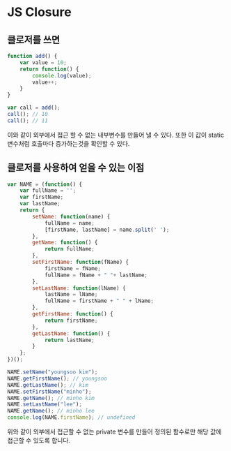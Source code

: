 # JS Closure

## 클로저를 쓰면

```javascript
function add() {
    var value = 10;
    return function() {
        console.log(value);
        value++;
    }
}

var call = add();
call(); // 10
call(); // 11
```

이와 같이 외부에서 접근 할 수 없는 내부변수를 만들어 낼 수 있다.
또한 이 값이 static 변수처럼 호출마다 증가하는것을 확인할 수 있다.

## 클로저를 사용하여 얻을 수 있는 이점

```javascript
var NAME = (function() {
    var fullName = '';
    var firstName;
    var lastName;
    return {
        setName: function(name) {
            fullName = name;
            [firstName, lastName] = name.split(' ');
        },
        getName: function() {
            return fullName;
        },
        setFirstName: function(fName) {
            firstName = fName;
            fullName = fName + " "+ lastName;
        },
        setLastName: function(lName) {
            lastName = lName;
            fullName = firstName + " " + lName;
        },
        getFirstName: function() {
            return firstName;
        },
        getLastName: function() {
            return lastName;
        }
    };
})();

NAME.setName("youngsoo kim");
NAME.getFirstName(); // youngsoo
NAME.getLastName(); // kim
NAME.setFirstName("minho");
NAME.getName(); // minho kim
NAME.setLastName("lee");
NAME.getName(); // minho lee
console.log(NAME.firstName); // undefined
```

위와 같이 외부에서 접근할 수 없는 private 변수를 만들어 정의된 함수로만 해당 값에 접근할 수 있도록 합니다.